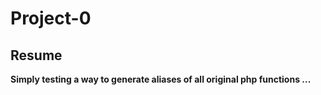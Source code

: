 Project-0
=========

Resume
------

**Simply testing a way to generate aliases of all original php functions ...**